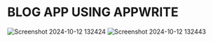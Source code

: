 # BLOG APP USING APPWRITE

![Screenshot 2024-10-12 132424](https://github.com/user-attachments/assets/59f3427c-af94-42ed-9633-c3d3533524fc)
![Screenshot 2024-10-12 132443](https://github.com/user-attachments/assets/792d1492-4c99-4330-988c-a64257175c65)
